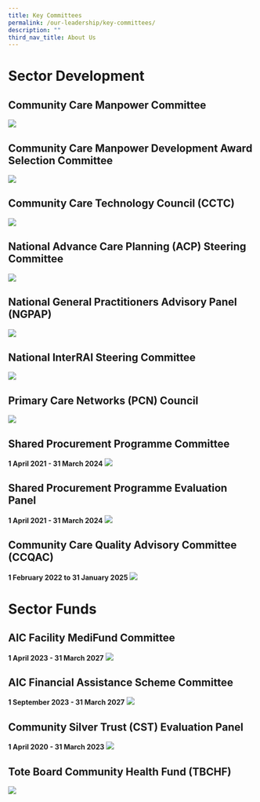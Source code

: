 ```yaml
---
title: Key Committees
permalink: /our-leadership/key-committees/
description: ""
third_nav_title: About Us
---
```

# Sector Development

## Community Care Manpower Committee
![](/images/communitee%20list_spilt(280923)_commnittee_1.png)

## Community Care Manpower Development Award Selection Committee
![](/images/communitee%20list_spilt(280923)_commnittee_2.png)

## Community Care Technology Council (CCTC)
![](/images/communitee%20list_spilt(280923)_commnittee_3.png)


## National Advance Care Planning (ACP) Steering Committee 
![](/images/communitee%20list_spilt(280923)_commnittee_4.png)

## National General Practitioners Advisory Panel (NGPAP)

![](/images/communitee%20list_spilt%20(021023)_commnittee_5.png)

## National InterRAI Steering Committee
![](/images/communitee%20list_spilt%20(021023)_commnittee_6.png)


## Primary Care Networks (PCN) Council
![](/images/communitee%20list_spilt(280923)_commnittee_7.png)

## Shared Procurement Programme Committee
**1 April 2021 - 31 March 2024**
![](/images/communitee%20list_spilt(280923)_commnittee_8.png)

## Shared Procurement Programme Evaluation Panel
**1 April 2021 - 31 March 2024**
![](/images/communitee%20list_spilt(280923)_commnittee_9.png)

## Community Care Quality Advisory Committee (CCQAC)
**1 February 2022 to 31 January 2025**
![](/images/communitee%20list_spilt(280923)_commnittee_10.png)

# Sector Funds
## AIC Facility MediFund Committee
**1 April 2023 - 31 March 2027**
![](/images/communitee%20list_spilt(280923)_commnittee_11.png)

## AIC Financial Assistance Scheme Committee
**1 September 2023 - 31 March 2027**
![](/images/communitee%20list_spilt(280923)_commnittee_11.png)

## Community Silver Trust (CST) Evaluation Panel
**1 April 2020 - 31 March 2023**
![](/images/communitee%20list_spilt(280923)_commnittee_13.png)

## Tote Board Community Health Fund (TBCHF)
![](/images/communitee%20list_spilt(280923)_commnittee_14.png)